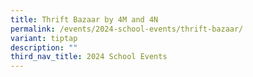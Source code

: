 ```yaml
---
title: Thrift Bazaar by 4M and 4N
permalink: /events/2024-school-events/thrift-bazaar/
variant: tiptap
description: ""
third_nav_title: 2024 School Events
---
```

